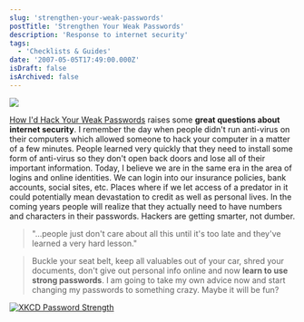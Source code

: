 ```yaml
---
slug: 'strengthen-your-weak-passwords'
postTitle: 'Strengthen Your Weak Passwords'
description: 'Response to internet security'
tags:
  - 'Checklists & Guides'
date: '2007-05-05T17:49:00.000Z'
isDraft: false
isArchived: false
---
```


![](/2007-05-05-strengthen-your-weak-passwords/_internet-security.gif)

[How I'd Hack Your Weak Passwords](http://onemansblog.com/2007/03/26/how-id-hack-your-weak-passwords/) raises some **great questions about internet security**. I remember the day when people didn't run anti-virus on their computers which allowed someone to hack your computer in a matter of a few minutes. People learned very quickly that they need to install some form of anti-virus so they don't open back doors and lose all of their important information. Today, I believe we are in the same era in the area of logins and online identities. We can login into our insurance policies, bank accounts, social sites, etc. Places where if we let access of a predator in it could potentially mean devastation to credit as well as personal lives. In the coming years people will realize that they actually need to have numbers and characters in their passwords. Hackers are getting smarter, not dumber.

> "...people just don't care about all this until it's too late and they've learned a very hard lesson."

> Buckle your seat belt, keep all valuables out of your car, shred your documents, don't give out personal info online and now **learn to use strong passwords**. I am going to take my own advice now and start changing my passwords to something crazy. Maybe it will be fun?

[![XKCD Password Strength](/2007-05-05-strengthen-your-weak-passwords/_password-strength.png)](https://xkcd.com/936/)
